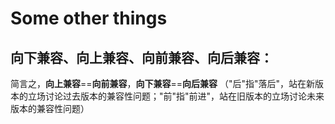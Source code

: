 # Some other things

## 向下兼容、向上兼容、向前兼容、向后兼容：

简言之，**向上兼容**==**向前兼容**，**向下兼容**==**向后兼容** （"后"指"落后"，站在新版本的立场讨论过去版本的兼容性问题；"前"指"前进"，站在旧版本的立场讨论未来版本的兼容性问题）


